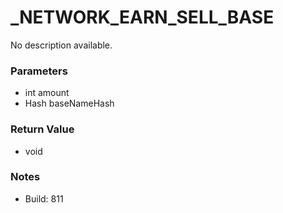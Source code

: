 # _NETWORK_EARN_SELL_BASE

No description available.

### Parameters
* int amount
* Hash baseNameHash

### Return Value
* void

### Notes
* Build: 811

